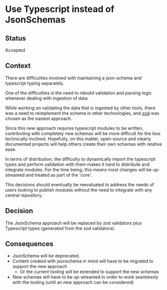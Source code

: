 # Use Typescript instead of JsonSchemas

## Status

Accepted

## Context

There are difficulties involved with maintaining a json-schema and typescript typing separately.

One of the difficulties is the need to rebuild validation and parsing logic whenever dealing with ingestion of data.

While working on validating the data that is ingested by other tools, there was a need to reimplement the schema in other technologies, and [zod](https://zod.dev/) was chosen as the easiest approach.

Since this new approach requires typescript modules to be written, contributing with completely new schemas will be more difficult for the less technically-inclined.
Hopefully, on this matter, open-source and clearly documented projects will help others create their own schemas with relative ease.

In terms of distribution, the difficulty to dynamically import the typescript types and perform validation with them makes it hard to distribute and integrate modules.
For the time being, this means most changes will be up-streamed and treated as part of the 'core'.

This decisions should eventually be reevaluated to address the needs of users looking to publish modules without the need to integrate with any central repository.

## Decision

The JsonSchema approach will be replaced by zod validators plus Typescript types (generated from the zod validators).

## Consequences

- JsonSchema will be deprecated.
- Content created with jsonschema in mind will have to be migrated to support the new approach
  - Or the current tooling will be extended to support the new schemas
- New schemas will have to be up-streamed in order to work seamlessly with the tooling (until an new approach can be considered)